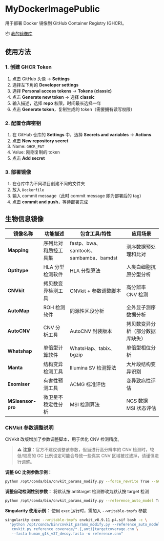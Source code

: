 # MyDockerImagePublic

用于部署 Docker 镜像到 GitHub Container Registry (GHCR)。

📦 [我的镜像库](https://github.com/pzweuj?tab=packages)

## 使用方法

### 1. 创建 GHCR Token

1. 点击 GitHub 头像 → **Settings**
2. 选择左下角的 **Developer settings**
3. 选择 **Personal access tokens** → **Tokens (classic)**
4. 点击 **Generate new token** → 选择 **classic**
5. 输入描述，选择 **repo** 权限，时间最长选择一年
6. 点击 **Generate token**，复制生成的 token（需要拥有读写权限）

### 2. 配置仓库密钥

1. 在 GitHub 仓库的 **Settings** 中，选择 **Secrets and variables** → **Actions**
2. 点击 **New repository secret**
3. Name: `GHCR_PAT`
4. Value: 刚刚复制的 token
5. 点击 **Add secret**

### 3. 部署镜像

1. 在仓库中为不同项目创建不同的文件夹
2. 放入 `Dockerfile`
3. 输入 commit message（此时 commit message 即为部署后的 tag）
4. 点击 **commit and push**，等待部署完成

## 生物信息镜像

| 镜像名称 | 功能描述 | 包含工具/特性 | 应用场景 |
|---------|----------|---------------|----------|
| **Mapping** | 序列比对和质控工具集 | fastp、bwa、samtools、sambamba、bamdst | 测序数据预处理和比对 |
| **Optitype** | HLA 分型检测软件 | HLA 分型算法 | 人类白细胞抗原分型分析 |
| **CNVkit** | 拷贝数变异检测工具 | CNVkit + 参数调整脚本 | 高分辨率 CNV 检测 |
| **AutoMap** | ROH 检测软件 | 同源性区段分析 | 全外显子测序数据分析 |
| **AutoCNV** | CNV 分析工具 | AutoCNV 封装版本 | 拷贝数变异分析（部分数据库缺失） |
| **Whatshap** | 单倍型计算软件 | WhatsHap、tabix、bgzip | 单倍型相位分析 |
| **Manta** | 结构变异检测工具 | Illumina SV 检测算法 | 大片段结构变异识别 |
| **Exomiser** | 有害性预测工具 | ACMG 标准评估 | 变异致病性评估 |
| **MSIsensor-pro** | 微卫星不稳定性分析 | MSI 检测算法 | NGS 数据 MSI 状态评估 |

### CNVkit 参数调整说明

CNVkit 改版增加了参数调整脚本，用于优化 CNV 检测精度。

> ⚠️ **注意**：官方不建议调整该参数，但当进行高分辨率的 CNV 检测时，较低/较高的 GC 比例设定可能会导致一些真实 CNV 区域被过滤掉，请谨慎进行调整。

**调整 GC 比例参数示例：**
```bash
python /opt/conda/bin/cnvkit_params_modify.py --force_rewrite True --GC_MIN_FRACTION 0.25
```

**调整自动检测性别参数：**
将默认按 antitarget 检测修改为默认按 target 检测
```bash
python /opt/conda/bin/cnvkit_params_modify.py --reference_auto_model True
```

**Singularity 使用示例：**
使用 `exec` 运行时，需加入 `--writable-tmpfs` 参数
```bash
singularity exec --writable-tmpfs cnvkit_v0.9.11.p4.sif bash -c \
  "python /opt/conda/bin/cnvkit_params_modify.py --reference_auto_model True && \
   cnvkit.py reference coverage/*.{,anti}targetcoverage.cnn \
   --fasta human_g1k_v37_decoy.fasta -o reference.cnn"
```

